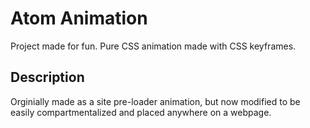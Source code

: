 # Atom Animation

Project made for fun. Pure CSS animation made with CSS keyframes. 

## Description

Orginially made as a site pre-loader animation, but now modified to be easily compartmentalized and placed anywhere on a webpage.